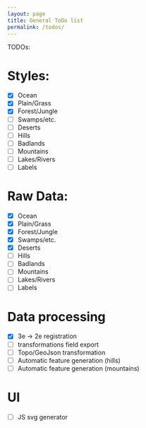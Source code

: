 ```yaml
---
layout: page
title: General ToDo list
permalink: /todos/
---
```

TODOs:

# Styles:

- [x] Ocean
- [x] Plain/Grass
- [x] Forest/Jungle
- [ ] Swamps/etc.
- [ ] Deserts
- [ ] Hills
- [ ] Badlands
- [ ] Mountains
- [ ] Lakes/Rivers
- [ ] Labels

# Raw Data:

- [x] Ocean
- [x] Plain/Grass
- [x] Forest/Jungle
- [x] Swamps/etc.
- [x] Deserts
- [ ] Hills
- [ ] Badlands
- [ ] Mountains
- [ ] Lakes/Rivers
- [ ] Labels

# Data processing

- [x] 3e -> 2e registration
- [ ] transformations field export
- [ ] Topo/GeoJson transformation
- [ ] Automatic feature generation (hills)
- [ ] Automatic feature generation (mountains)

# UI

- [ ] JS svg generator



